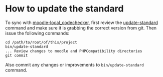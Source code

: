 # How to update the standard

To sync with [moodle-local_codechecker](https://github.com/moodlehq/moodle-local_codechecker), first review
the [update-standard](bin/update-standard) command and make sure it is grabbing the correct version from git.
Then issue the following commands:

```
cd /path/to/root/of/this/project
bin/update-standard
... Review changes to moodle and PHPCompatibility directories
git commit
```

Also commit any changes or improvements to `bin/update-standard` command.